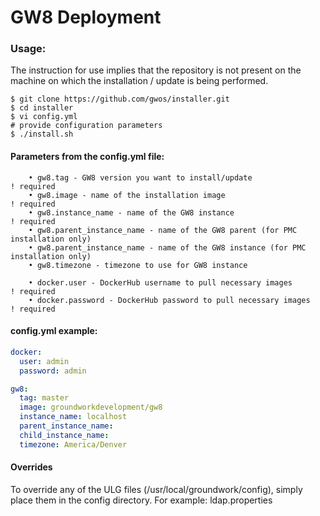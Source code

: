 # GW8 Deployment

### Usage:

The instruction for use implies that the repository is not present on the machine on which the installation / update is
being performed.

```shell
$ git clone https://github.com/gwos/installer.git
$ cd installer
$ vi config.yml
# provide configuration parameters
$ ./install.sh
```

#### Parameters from the config.yml file:

```
    • gw8.tag - GW8 version you want to install/update                                  ! required
    • gw8.image - name of the installation image                                        ! required
    • gw8.instance_name - name of the GW8 instance                                      ! required
    • gw8.parent_instance_name - name of the GW8 parent (for PMC installation only)
    • gw8.parent_instance_name - name of the GW8 instance (for PMC installation only)
    • gw8.timezone - timezone to use for GW8 instance
    
    • docker.user - DockerHub username to pull necessary images                         ! required
    • docker.password - DockerHub password to pull necessary images                     ! required
```

#### config.yml example:

```yaml
docker:
  user: admin
  password: admin

gw8:
  tag: master
  image: groundworkdevelopment/gw8
  instance_name: localhost
  parent_instance_name:
  child_instance_name:
  timezone: America/Denver
```

#### Overrides

To override any of the ULG files (/usr/local/groundwork/config), simply place them in the config directory. For example:
ldap.properties